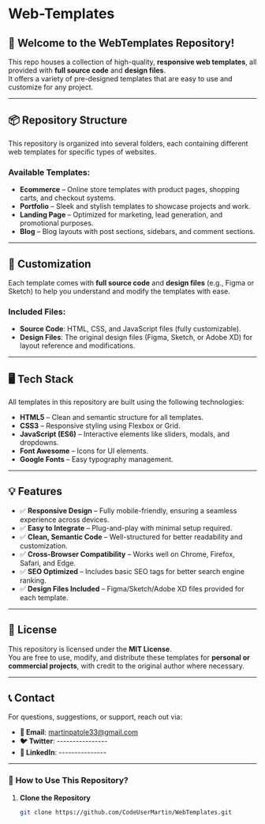 # Web-Templates

## 🚀 Welcome to the WebTemplates Repository!  
This repo houses a collection of high-quality, **responsive web templates**, all provided with **full source code** and **design files**.  
It offers a variety of pre-designed templates that are easy to use and customize for any project.

---

## 📦 Repository Structure  
This repository is organized into several folders, each containing different web templates for specific types of websites.

### **Available Templates:**  
- **Ecommerce** – Online store templates with product pages, shopping carts, and checkout systems.  
- **Portfolio** – Sleek and stylish templates to showcase projects and work.  
- **Landing Page** – Optimized for marketing, lead generation, and promotional purposes.  
- **Blog** – Blog layouts with post sections, sidebars, and comment sections.  

---

## 🎨 Customization  
Each template comes with **full source code** and **design files** (e.g., Figma or Sketch) to help you understand and modify the templates with ease.

### **Included Files:**  
- **Source Code**: HTML, CSS, and JavaScript files (fully customizable).  
- **Design Files**: The original design files (Figma, Sketch, or Adobe XD) for layout reference and modifications.

---

## 🖥️ Tech Stack  
All templates in this repository are built using the following technologies:

- **HTML5** – Clean and semantic structure for all templates.  
- **CSS3** – Responsive styling using Flexbox or Grid.  
- **JavaScript (ES6)** – Interactive elements like sliders, modals, and dropdowns.  
- **Font Awesome** – Icons for UI elements.  
- **Google Fonts** – Easy typography management.  

---

## 💡 Features  

- ✅ **Responsive Design** – Fully mobile-friendly, ensuring a seamless experience across devices.  
- ✅ **Easy to Integrate** – Plug-and-play with minimal setup required.  
- ✅ **Clean, Semantic Code** – Well-structured for better readability and customization.  
- ✅ **Cross-Browser Compatibility** – Works well on Chrome, Firefox, Safari, and Edge.  
- ✅ **SEO Optimized** – Includes basic SEO tags for better search engine ranking.  
- ✅ **Design Files Included** – Figma/Sketch/Adobe XD files provided for each template.  

---

## 📄 License  
This repository is licensed under the **MIT License**.  
You are free to use, modify, and distribute these templates for **personal or commercial projects**, with credit to the original author where necessary.

---

## 📞 Contact  
For questions, suggestions, or support, reach out via:  

- **📧 Email**: martinpatole33@gmail.com  
- **🐦 Twitter**: ---------------- 
- **🔗 LinkedIn**: ---------------

---

### 📌 **How to Use This Repository?**  
1. **Clone the Repository**  
   ```bash
   git clone https://github.com/CodeUserMartin/WebTemplates.git
